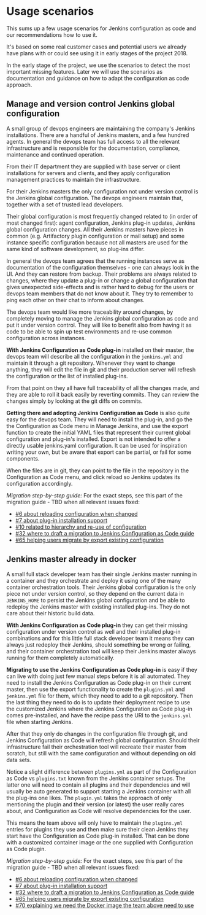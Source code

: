 # Usage scenarios

This sums up a few usage scenarios for Jenkins configuration as code and our recommendations how to use it.

It's based on some real customer cases and potential users we already have plans with or could see using it in early stages of the project 2018.

In the early stage of the project, we use the scenarios to detect the most important missing features. Later we will use the scenarios as documentation and guidance on how to adapt the configuration as code approach.

## Manage and version control Jenkins global configuration

A small group of devops engineers are maintaining the company's Jenkins installations. There are a handful of Jenkins masters, and a few hundred agents.
In general the devops team has full access to all the relevant infrastructure and is responsible for the documentation, compliance, maintenance and continued operation.

From their IT department they are supplied with base server or client installations for servers and clients, and they apply configuration management practices to maintain the infrastructure.

For their Jenkins masters the only configuration not under version control is the Jenkins global configuration. The devops engineers maintain that, together with a set of trusted lead developers.

Their global configuration is most frequently changed related to (in order of most changed first): agent configuration, Jenkins plug-in updates, Jenkins global configuration changes.
All their Jenkins masters have pieces in common (e.g. Artifactory plugin configuration or mail setup) and some instance specific configuration because not all masters are used for the same kind of software development, so plug-ins differ.

In general the devops team agrees that the running instances serve as documentation of the configuration themselves - one can always look in the UI. And they can restore from backup.
Their problems are always related to changes, where they update a plug-in or change a global configuration that gives unexpected side-effects and is rather hard to debug for the users or devops team members that do not know about it.
They try to remember to ping each other on their chat to inform about changes.

The devops team would like more traceability around changes, by completely moving to manage the Jenkins global configuration as code and put it under version control. They will like to benefit also from having it as code to be able to spin up test environments and re-use common configuration across instances.

**With Jenkins Configuration as Code plug-in** installed on their master, the devops team will describe all the configuration in the `jenkins.yml` and maintain it through a git repository. Whenever they want to change anything, they will edit the file in git and their production server will refresh the configuration or the list of installed plug-ins.

From that point on they all have full traceability of all the changes made, and they are able to roll it back easily by reverting commits. They can review the changes simply by looking at the git diffs on commits.

**Getting there and adopting Jenkins Configuration as Code** is also quite easy for the devops team. They will need to install the plug-in, and go the the Configuration as Code menu in Manage Jenkins, and use the export function to create the initial YAML files that represent their current global configuration and plug-in's installed. Export is not intended to offer a directly usable jenkins.yaml configuration. It can be used for inspiration writing your own, but be aware that export can be partial, or fail for some components.

When the files are in git, they can point to the file in the repository in the Configuration as Code menu, and click reload so Jenkins updates its configuration accordingly.

_Migration step-by-step guide:_ For the exact steps, see this part of the migration guide - TBD when all relevant issues fixed:

* [#6 about reloading configuration when changed](https://github.com/jenkinsci/configuration-as-code-plugin/issues/6)
* [#7 about plug-in installation support](https://github.com/jenkinsci/configuration-as-code-plugin/issues/7)
* [#10 related to hierarchy and re-use of configuration](https://github.com/jenkinsci/configuration-as-code-plugin/issues/10)
* [#32 where to draft a migration to Jenkins Configuration as Code guide](https://github.com/jenkinsci/configuration-as-code-plugin/issues/32)
* [#65 helping users migrate by export existing configuration](https://github.com/jenkinsci/configuration-as-code-plugin/issues/65)

## Jenkins master already in docker

A small full stack developer team has their single Jenkins master running in a container and they orchestrate and deploy it using one of the many container orchestration tools.
Their Jenkins global configuration is the only piece not under version control, so they depend on the current data in `JENKINS_HOME` to persist the Jenkins global configuration and be able to redeploy the Jenkins master with existing installed plug-ins. They do not care about their historic build data.

**With Jenkins Configuration as Code plug-in** they can get their missing configuration under version control as well and their installed plug-in combinations and for this little full stack developer team it means they can always just redeploy their Jenkins, should something be wrong or failing, and their container orchestration tool will keep their Jenkins master always running for them completely automatically.

**Migrating to use the Jenkins Configuration as Code plug-in** is easy if they can live with doing just few manual steps before it is all automated. They need to install the Jenkins Configuration as Code plug-in on their current master, then use the export functionality to create the `plugins.yml` and `jenkins.yml` file for them, which they need to add to a git repository.
Then the last thing they need to do is to update their deployment recipe to use the customized Jenkins where the Jenkins Configuration as Code plug-in comes pre-installed, and have the recipe pass the URI to the `jenkins.yml` file when starting Jenkins.

After that they only do changes in the configuration file through git, and Jenkins Configuration as Code will refresh global configuration. Should their infrastructure fail their orchestration tool will recreate their master from scratch, but still with the same configuration and without depending on old data sets.

Notice a slight difference between `plugins.yml` as part of the Configuration as Code vs `plugins.txt` known from the Jenkins container setups. The latter one will need to contain all plugins and their dependencies and will usually be auto generated to support starting a Jenkins container with all the plug-ins one likes. The `plugin.yml` takes the approach of only mentioning the plugin and their version (or latest) the user really cares about, and Configuration as Code will resolve dependencies for the user.

This means the team above will only have to maintain the `plugins.yml` entries for plugins they use and then make sure their clean Jenkins they start have the Configuration as Code plug-in installed. That can be done with a customized container image or the one supplied with Configuration as Code plugin.

_Migration step-by-step guide:_ For the exact steps, see this part of the migration guide - TBD when all relevant issues fixed:

* [#6 about reloading configuration when changed](https://github.com/jenkinsci/configuration-as-code-plugin/issues/6)
* [#7 about plug-in installation support](https://github.com/jenkinsci/configuration-as-code-plugin/issues/7)
* [#32 where to draft a migration to Jenkins Configuration as Code guide](https://github.com/jenkinsci/configuration-as-code-plugin/issues/32)
* [#65 helping users migrate by export existing configuration](https://github.com/jenkinsci/configuration-as-code-plugin/issues/65)
* [#70 explaining we need the Docker image the team above need to use](https://github.com/jenkinsci/configuration-as-code-plugin/issues/70)
